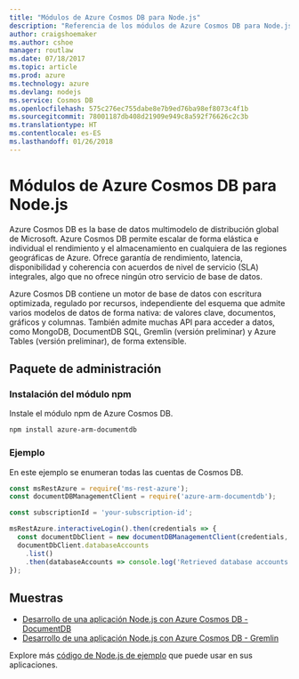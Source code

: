 ```yaml
---
title: "Módulos de Azure Cosmos DB para Node.js"
description: "Referencia de los módulos de Azure Cosmos DB para Node.js"
author: craigshoemaker
ms.author: cshoe
manager: routlaw
ms.date: 07/18/2017
ms.topic: article
ms.prod: azure
ms.technology: azure
ms.devlang: nodejs
ms.service: Cosmos DB
ms.openlocfilehash: 575c276ec755dabe8e7b9ed76ba98ef8073c4f1b
ms.sourcegitcommit: 78001187db408d21909e949c8a592f76626c2c3b
ms.translationtype: HT
ms.contentlocale: es-ES
ms.lasthandoff: 01/26/2018
---
```

# <a name="azure-cosmos-db-modules-for-nodejs"></a>Módulos de Azure Cosmos DB para Node.js

Azure Cosmos DB es la base de datos multimodelo de distribución global de Microsoft. Azure Cosmos DB permite escalar de forma elástica e individual el rendimiento y el almacenamiento en cualquiera de las regiones geográficas de Azure. Ofrece garantía de rendimiento, latencia, disponibilidad y coherencia con acuerdos de nivel de servicio (SLA) integrales, algo que no ofrece ningún otro servicio de base de datos.

Azure Cosmos DB contiene un motor de base de datos con escritura optimizada, regulado por recursos, independiente del esquema que admite varios modelos de datos de forma nativa: de valores clave, documentos, gráficos y columnas. También admite muchas API para acceder a datos, como MongoDB, DocumentDB SQL, Gremlin (versión preliminar) y Azure Tables (versión preliminar), de forma extensible.

## <a name="management-package"></a>Paquete de administración

### <a name="install-the-npm-module"></a>Instalación del módulo npm 

Instale el módulo npm de Azure Cosmos DB.

```bash
npm install azure-arm-documentdb
```

### <a name="example"></a>Ejemplo

En este ejemplo se enumeran todas las cuentas de Cosmos DB.

```javascript
const msRestAzure = require('ms-rest-azure');
const documentDBManagementClient = require('azure-arm-documentdb');

const subscriptionId = 'your-subscription-id';

msRestAzure.interactiveLogin().then(credentials => {
  const documentDbClient = new documentDBManagementClient(credentials, subscriptionId);
  documentDbClient.databaseAccounts
    .list()
    .then(databaseAccounts => console.log('Retrieved database accounts: ', databaseAccounts));
});
```

## <a name="samples"></a>Muestras

* [Desarrollo de una aplicación Node.js con Azure Cosmos DB - DocumentDB](https://azure.microsoft.com/resources/samples/azure-cosmos-db-documentdb-nodejs-getting-started/)
* [Desarrollo de una aplicación Node.js con Azure Cosmos DB - Gremlin](https://azure.microsoft.com/resources/samples/azure-cosmos-db-graph-nodejs-getting-started/)

Explore más [código de Node.js de ejemplo](https://azure.microsoft.com/resources/samples/?platform=nodejs) que puede usar en sus aplicaciones.
